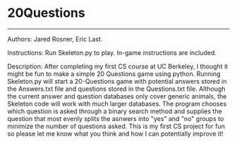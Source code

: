 # 20Questions
-------------

Authors: Jared Rosner, Eric Last.

Instructions: Run Skeleton.py to play. In-game instructions are included.

Description: After completing my first CS course at UC Berkeley, I thought it might be fun to make a simple 20 Questions game using
python. Running Skeleton.py will start a 20-Questions game with potential answers stored in the Answers.txt file and questions stored in 
the Questions.txt file. Although the current answer and question databases only cover generic animals, the Skeleton code will work with
much larger databases. The program chooses which question is asked through a binary search method and supplies the question that most
evenly splits the asnwers into "yes" and "no" groups to minimize the number of questions asked. This is my first CS project for fun so
please let me know what you think and how I can potentially improve it!
